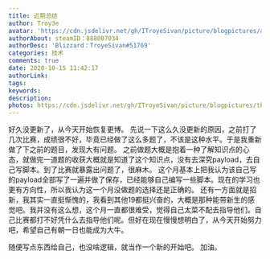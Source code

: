 ```yaml
---
title: 近期总结
author: Troy3e
avatar: 'https://cdn.jsdelivr.net/gh/ITroyeSivan/picture/blogpictures/avatar.jpg'
authorAbout: steamID：888007034
authorDesc: 'Blizzard：TroyeSivan#51769'
categories: 技术
comments: true
date: 2020-10-15 11:42:17
authorLink:
tags:
keywords:
description:
photos: https://cdn.jsdelivr.net/gh/ITroyeSivan/picture/blogpictures/thumb-1920-1108094.jpg
---
```

好久没更新了，从今天开始恢复更博。
先说一下这么久没更新的原因，之前打了几次比赛，成绩很不好，毕竟已经做了这么多题了，不该是这种水平。于是我重新做了下之前的题目，发现大有问题。
之前做题大概是抱着一种了解知识点的心态，就做完一道题的收获大概就是知道了这个知识点，没有去深究payload，去自己写脚本。到了比赛就暴露出问题了，很麻木。
这个月基本上把我认为该自己写的payload全部写了一遍并做了保存，已经能够自己编写一些脚本。现在的学习也更有方向性，所以我认为这一个月没做题的选择还是正确的。
还有一方面就是招新，我其实一直挺惭愧的，我看到其他19都挺兴奋的，大概是那种能带新生的感觉吧。我并没有这么想，这个月一直都很难受，觉得自己太菜不配去指导他们。自己比赛都打不好凭什么去指导他们呢。但好在现在慢慢想明白了，从今天开始努力吧，希望自己有朝一日也能成为大牛。

随便写点东西给自己，也没啥逻辑，就当作一个新的开始吧。
加油。
